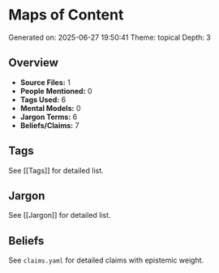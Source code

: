 # Maps of Content

Generated on: 2025-06-27 19:50:41
Theme: topical
Depth: 3

## Overview
- **Source Files:** 1
- **People Mentioned:** 0
- **Tags Used:** 6
- **Mental Models:** 0
- **Jargon Terms:** 6
- **Beliefs/Claims:** 7

## Tags
See [[Tags]] for detailed list.

## Jargon
See [[Jargon]] for detailed list.

## Beliefs
See `claims.yaml` for detailed claims with epistemic weight.
